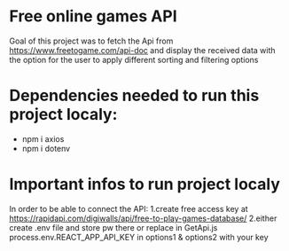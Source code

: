 # Free online games API

Goal of this project was to fetch the Api from https://www.freetogame.com/api-doc and display the received data with the option for the user to apply different sorting and filtering options


# Dependencies needed to run this project localy:
- npm i axios
- npm i dotenv

# Important infos to run project localy
In order to be able to connect the API:
1.create free access key at https://rapidapi.com/digiwalls/api/free-to-play-games-database/
2.either create .env file and store pw there or replace in GetApi.js process.env.REACT_APP_API_KEY in options1 & options2 with your key
